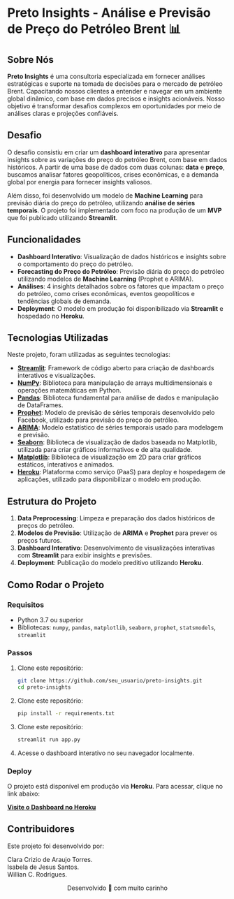# Preto Insights - Análise e Previsão de Preço do Petróleo Brent 📊

## Sobre Nós

**Preto Insights** é uma consultoria especializada em fornecer análises estratégicas e suporte na tomada de decisões para o mercado de petróleo Brent. Capacitando nossos clientes a entender e navegar em um ambiente global dinâmico, com base em dados precisos e insights acionáveis. Nosso objetivo é transformar desafios complexos em oportunidades por meio de análises claras e projeções confiáveis.

## Desafio

O desafio consistiu em criar um **dashboard interativo** para apresentar insights sobre as variações do preço do petróleo Brent, com base em dados históricos. A partir de uma base de dados com duas colunas: **data** e **preço**, buscamos analisar fatores geopolíticos, crises econômicas, e a demanda global por energia para fornecer insights valiosos.

Além disso, foi desenvolvido um modelo de **Machine Learning** para previsão diária do preço do petróleo, utilizando **análise de séries temporais**. O projeto foi implementado com foco na produção de um **MVP** que foi publicado utilizando **Streamlit**.

## Funcionalidades

- **Dashboard Interativo**: Visualização de dados históricos e insights sobre o comportamento do preço do petróleo.
- **Forecasting do Preço do Petróleo**: Previsão diária do preço do petróleo utilizando modelos de **Machine Learning** (Prophet e ARIMA).
- **Análises**: 4 insights detalhados sobre os fatores que impactam o preço do petróleo, como crises econômicas, eventos geopolíticos e tendências globais de demanda.
- **Deployment**: O modelo em produção foi disponibilizado via **Streamlit** e hospedado no **Heroku**.

## Tecnologias Utilizadas

Neste projeto, foram utilizadas as seguintes tecnologias:

- [**Streamlit**](https://streamlit.io/): Framework de código aberto para criação de dashboards interativos e visualizações.
- [**NumPy**](https://numpy.org/): Biblioteca para manipulação de arrays multidimensionais e operações matemáticas em Python.
- [**Pandas**](https://pandas.pydata.org/): Biblioteca fundamental para análise de dados e manipulação de DataFrames.
- [**Prophet**](https://facebook.github.io/prophet/): Modelo de previsão de séries temporais desenvolvido pelo Facebook, utilizado para previsão do preço do petróleo.
- [**ARIMA**](https://www.statsmodels.org/stable/generated/statsmodels.tsa.arima.model.ARIMA.html): Modelo estatístico de séries temporais usado para modelagem e previsão.
- [**Seaborn**](https://seaborn.pydata.org/): Biblioteca de visualização de dados baseada no Matplotlib, utilizada para criar gráficos informativos e de alta qualidade.
- [**Matplotlib**](https://matplotlib.org/): Biblioteca de visualização em 2D para criar gráficos estáticos, interativos e animados.
- [**Heroku**](https://www.heroku.com/): Plataforma como serviço (PaaS) para deploy e hospedagem de aplicações, utilizado para disponibilizar o modelo em produção.

## Estrutura do Projeto

1. **Data Preprocessing**: Limpeza e preparação dos dados históricos de preços do petróleo.
2. **Modelos de Previsão**: Utilização de **ARIMA** e **Prophet** para prever os preços futuros.
3. **Dashboard Interativo**: Desenvolvimento de visualizações interativas com **Streamlit** para exibir insights e previsões.
4. **Deployment**: Publicação do modelo preditivo utilizando **Heroku**.

## Como Rodar o Projeto

### Requisitos

- Python 3.7 ou superior
- Bibliotecas: `numpy`, `pandas`, `matplotlib`, `seaborn`, `prophet`, `statsmodels`, `streamlit`

### Passos

1. Clone este repositório:
   ```bash
   git clone https://github.com/seu_usuario/preto-insights.git
   cd preto-insights

2. Clone este repositório:
   ```bash
   pip install -r requirements.txt

3. Clone este repositório:
   ```bash
   streamlit run app.py

4. Acesse o dashboard interativo no seu navegador localmente.

### Deploy
O projeto está disponível em produção via **Heroku**. Para acessar, clique no link abaixo:

[**Visite o Dashboard no Heroku**](https://petro-insights-c1c2ea8bf549.herokuapp.com/)

## Contribuidores
Este projeto foi desenvolvido por:

Clara Crizio de Araujo Torres.<br>Isabela de Jesus Santos.<br>Willian C. Rodrigues.

<div align="center">
  Desenvolvido 🧩 com muito carinho
</div>
